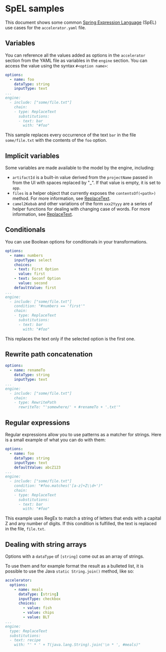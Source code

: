 # SpEL samples

This document shows some common [Spring Expression Language](https://docs.spring.io/spring-framework/docs/current/reference/html/core.html#expressions)
(SpEL) use cases for the `accelerator.yaml` file.

## <a id="variables"></a>Variables

You can reference all the values added as options in the `accelerator` section from the YAML file as variables in the `engine` section. You can access the value using the syntax 
`#<option name>`:

```yaml
options:
  - name: foo
    dataType: string
    inputType: text
...
engine:
  - include: ["some/file.txt"]
    chain:
    - type: ReplaceText
      substitutions:
      - text: bar
        with: "#foo"
```

This sample replaces every occurrence of the text `bar` in the file `some/file.txt` 
with the contents of the `foo` option.

## <a id="implicit-variables"></a>Implicit variables

Some variables are made available to the model by the engine, including:

* `artifactId` is a built-in value derived from the `projectName` passed in from 
  the UI with spaces replaced by "_". If that value is empty, it is set to `app`.
* `files` is a helper object that currently exposes the `contentsOf(<path>)` method. 
  For more information, see [ReplaceText](transforms/replace-text.md).
* `camel2Kebab` and other variations of the form `xxx2Yyyy` are a series of
  helper functions for dealing with changing case of words. For more information, see [ReplaceText](transforms/replace-text.md).

## <a id="conditionals"></a>Conditionals

You can use Boolean options for conditionals in your transformations.

```yaml
options:
  - name: numbers
    inputType: select
    choices:
    - text: First Option
      value: first
    - text: Seconf Option
      value: second
    defaultValue: first
...
engine:
  - include: ["some/file.txt"]
    condition: "#numbers == 'first'"
    chain:
    - type: ReplaceText
      substitutions:
      - text: bar
        with: "#foo"
```

This replaces the text only if the selected option is the first one.

## <a id="rewrite-path-concatentation"></a>Rewrite path concatenation

```yaml
options:
  - name: renameTo
    dataType: string
    inputType: text
...
engine:
  - include: ["some/file.txt"]    
    chain:
    - type: RewritePath
      rewriteTo: "'somewhere/' + #renameTo + '.txt'"
```

## <a id="regular-expressions"></a>Regular expressions
 
Regular expressions allow you to use patterns as a matcher for strings. Here is a small
example of what you can do with them:

```yaml
options:
  - name: foo
    dataType: string
    inputType: text
    defaultValue: abcZ123
...
engine:
  - include: ["some/file.txt"]
    condition: "#foo.matches('[a-z]+Z\\d+')"
    chain:
    - type: ReplaceText
      substitutions:
      - text: bar
        with: "#foo"
```

This example uses RegEx to match a string of letters that ends with a capital Z and any number of digits. If this condition is fulfilled, the text is replaced in the file, `file.txt`.

## <a id="dealing-with-string-array"></a>Dealing with string arrays
Options with a `dataType` of `[string]` come out as an array of strings.

To use them and for example format the result as a bulleted list,
it is possible to use the Java `static String.join()` method, like so:

```yaml
accelerator:
  options:
    - name: meals
      dataType: [string]
      inputType: checkbox
      choices:
        - value: fish
        - value: chips
        - value: BLT
...
engine:
  type: ReplaceText
  substitutions:
  - text: recipe
    with: "' * ' + T(java.lang.String).join('\n * ', #meals)"
```
